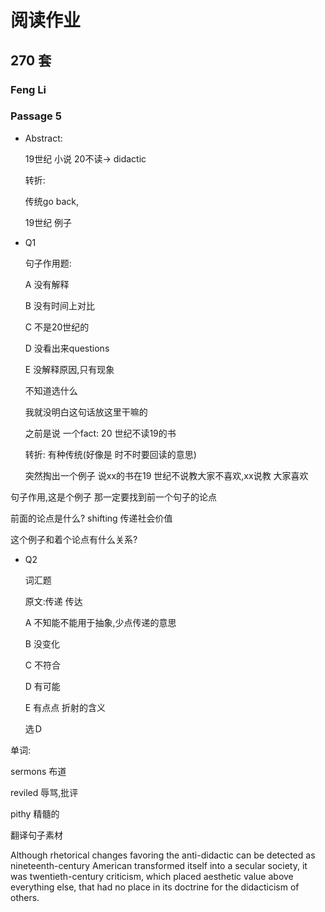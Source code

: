 # 阅读作业

## 270 套

### Feng Li

### Passage 5

* Abstract: 

  19世纪 小说 20不读-> didactic

  转折:

  传统go back, 

  19世纪 例子

  

* Q1

  句子作用题:

  A	没有解释

  B	没有时间上对比

  C	不是20世纪的

  D	没看出来questions

  E	没解释原因,只有现象

  不知道选什么

  我就没明白这句话放这里干嘛的

  之前是说 一个fact: 20 世纪不读19的书

  转折: 有种传统(好像是  时不时要回读的意思)

  突然掏出一个例子 说xx的书在19 世纪不说教大家不喜欢,xx说教 大家喜欢

句子作用,这是个例子  那一定要找到前一个句子的论点  

前面的论点是什么? shifting 传递社会价值  

这个例子和着个论点有什么关系?



* Q2

  词汇题

  原文:传递 传达

  A 不知能不能用于抽象,少点传递的意思

  B 没变化

  C 不符合

  D 有可能

  E 有点点 折射的含义

  选Ｄ

  


单词:

sermons	布道

reviled	辱骂,批评

pithy	精髓的



翻译句子素材

 Although rhetorical changes favoring the anti-didactic can be detected as nineteenth-century American transformed itself into a secular society, it was twentieth-century criticism, which placed aesthetic value above everything else, that had no place in its doctrine for the didacticism of others.





